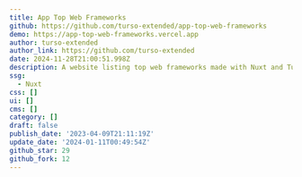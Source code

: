```yaml
---
title: App Top Web Frameworks
github: https://github.com/turso-extended/app-top-web-frameworks
demo: https://app-top-web-frameworks.vercel.app
author: turso-extended
author_link: https://github.com/turso-extended
date: 2024-11-28T21:00:51.998Z
description: A website listing top web frameworks made with Nuxt and Turso.
ssg:
  - Nuxt
css: []
ui: []
cms: []
category: []
draft: false
publish_date: '2023-04-09T21:11:19Z'
update_date: '2024-01-11T00:49:54Z'
github_star: 29
github_fork: 12
---
```

